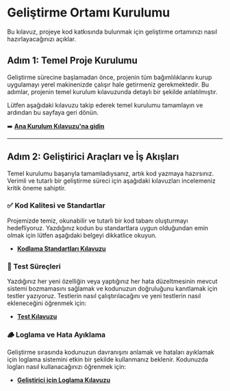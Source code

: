 # Geliştirme Ortamı Kurulumu

Bu kılavuz, projeye kod katkısında bulunmak için geliştirme ortamınızı nasıl hazırlayacağınızı açıklar.

## Adım 1: Temel Proje Kurulumu

Geliştirme sürecine başlamadan önce, projenin tüm bağımlılıklarını kurup uygulamayı yerel makinenizde çalışır hale getirmeniz gerekmektedir. Bu adımlar, projenin temel kurulum kılavuzunda detaylı bir şekilde anlatılmıştır.

Lütfen aşağıdaki kılavuzu takip ederek temel kurulumu tamamlayın ve ardından bu sayfaya geri dönün.

➡️ **[Ana Kurulum Kılavuzu'na gidin](../getting-started/installation.md)**

---

## Adım 2: Geliştirici Araçları ve İş Akışları

Temel kurulumu başarıyla tamamladıysanız, artık kod yazmaya hazırsınız. Verimli ve tutarlı bir geliştirme süreci için aşağıdaki kılavuzları incelemeniz kritik öneme sahiptir.

### ✅ Kod Kalitesi ve Standartlar

Projemizde temiz, okunabilir ve tutarlı bir kod tabanı oluşturmayı hedefliyoruz. Yazdığınız kodun bu standartlara uygun olduğundan emin olmak için lütfen aşağıdaki belgeyi dikkatlice okuyun.

-   **[Kodlama Standartları Kılavuzu](./coding-standards.md)**

### 🧪 Test Süreçleri

Yazdığınız her yeni özelliğin veya yaptığınız her hata düzeltmesinin mevcut sistemi bozmamasını sağlamak ve kodunuzun doğruluğunu kanıtlamak için testler yazıyoruz. Testlerin nasıl çalıştırılacağını ve yeni testlerin nasıl ekleneceğini öğrenmek için:

-   **[Test Kılavuzu](./testing-guide.md)**

### 🪵 Loglama ve Hata Ayıklama

Geliştirme sırasında kodunuzun davranışını anlamak ve hataları ayıklamak için loglama sistemini etkin bir şekilde kullanmanız beklenir. Kodunuzda logları nasıl kullanacağınızı öğrenmek için:

-   **[Geliştirici için Loglama Kılavuzu](./logging-guide.md)**
